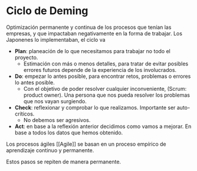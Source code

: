 # Ciclo de Deming 

Optimización permanente y continua de los procesos que tenían las empresas, y que impactaban negativamente en la forma de trabajar. Los Japonenes lo implementaban, el ciclo va 

* **Plan**: planeación de lo que necesitamos para trabajar no todo el proyecto. 
	* Estimación con más o menos detalles, para tratar de evitar posibles errores futuros depende de la experiencia de los involucrados. 
* **Do**: empezar lo antes posible, para encontrar retos, problemas o errores lo antes posible. 
	* Con el objetivo de poder resolver cualquier inconveniente, (Scrum: product owner). Una persona que nos pueda resolver los problemas que nos vayan surgiendo. 
* **Check**: reflexionar y comprobar lo que realizamos. Importante ser auto-críticos. 
	* No debemos ser agresivos. 
* **Act**: en base a la reflexión anterior decidimos como vamos a mejorar. En base a todos los datos que hemos obtenido. 

Los procesos ágiles [[Agile]] se basan en un proceso empírico de aprendizaje continuo y permanente. 

Estos pasos se repiten de manera permanente. 